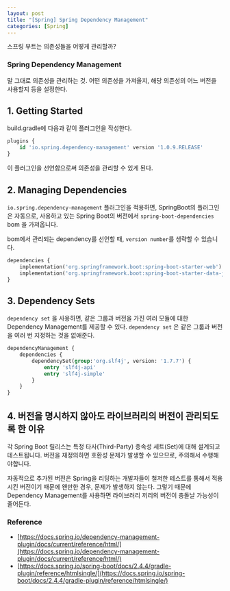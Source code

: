 ```yaml
---
layout: post
title: "[Spring] Spring Dependency Management"
categories: [Spring]
---
```


스프링 부트는 의존성들을 어떻게 관리할까?

### Spring Dependency Management
말 그대로 의존성을 관리하는 것. 어떤 의존성을 가져올지, 해당 의존성의 어느 버전을 사용할지 등을 설정한다.

## 1. Getting Started

build.gradle에 다음과 같이 플러그인을 작성한다.

```sql
plugins {
    id 'io.spring.dependency-management' version '1.0.9.RELEASE'
}
```

이 플러그인을 선언함으로써 의존성을 관리할 수 있게 된다.
## 2. Managing Dependencies

`io.spring.dependency-management`  플러그인을 적용하면, SpringBoot의 플러그인은 자동으로, 사용하고 있는 Spring Boot의 버전에서 `spring-boot-dependencies` bom 을 가져옵니다.

bom에서 관리되는 dependency를 선언할 때,  `version number`를 생략할 수 있습니다.

```sql
dependencies {
    implementation('org.springframework.boot:spring-boot-starter-web')
    implementation('org.springframework.boot:spring-boot-starter-data-jpa')
}
```


## 3. Dependency Sets
`dependency set` 을 사용하면, 같은 그룹과 버전을 가진 여러 모듈에 대한 Dependency Management를 제공할 수 있다. `dependency set` 은 같은 그룹과 버전을 여러 번 지정하는 것을 없애준다.

```sql
dependencyManagement {
    dependencies {
        dependencySet(group:'org.slf4j', version: '1.7.7') {
            entry 'slf4j-api'
            entry 'slf4j-simple'
        }
    }
}
```

## 4. 버전을 명시하지 않아도 라이브러리의 버전이 관리되도록 한 이유

각 Spring Boot 릴리스는 특정 타사(Third-Party) 종속성 세트(Set)에 대해 설계되고 테스트됩니다.
버전을 재정의하면 호환성 문제가 발생할 수 있으므로, 주의해서 수행해야합니다.

자동적으로 추가된 버전은 Spring을 리딩하는 개발자들이 철저한 테스트를 통해서 적용시킨 버전이기 때문에 왠만한 경우, 문제가 발생하지 않는다. 그렇기 때문에 Dependency Management를 사용하면 라이브러리 끼리의 버전이 충돌날 가능성이 줄어든다.

### Reference

- [https://docs.spring.io/dependency-management-plugin/docs/current/reference/html/](https://docs.spring.io/dependency-management-plugin/docs/current/reference/html/)
- [https://docs.spring.io/spring-boot/docs/2.4.4/gradle-plugin/reference/htmlsingle/](https://docs.spring.io/spring-boot/docs/2.4.4/gradle-plugin/reference/htmlsingle/)
